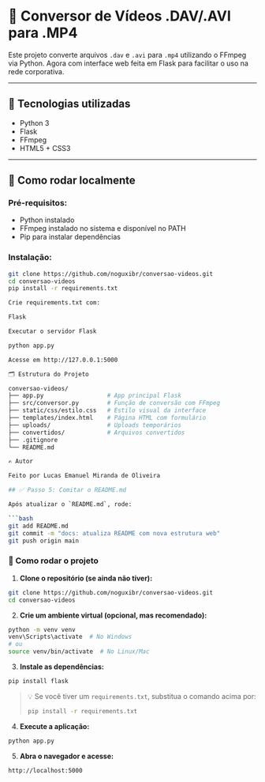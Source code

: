 # 🧠 Conversor de Vídeos .DAV/.AVI para .MP4

Este projeto converte arquivos `.dav` e `.avi` para `.mp4` utilizando o FFmpeg via Python. Agora com interface web feita em Flask para facilitar o uso na rede corporativa.

---

## 🔧 Tecnologias utilizadas

- Python 3
- Flask
- FFmpeg
- HTML5 + CSS3

---

## 🚀 Como rodar localmente

### Pré-requisitos:
- Python instalado
- FFmpeg instalado no sistema e disponível no PATH
- Pip para instalar dependências

### Instalação:

```bash
git clone https://github.com/noguxibr/conversao-videos.git
cd conversao-videos
pip install -r requirements.txt

Crie requirements.txt com:

Flask

Executar o servidor Flask

python app.py

Acesse em http://127.0.0.1:5000

🗂️ Estrutura do Projeto

conversao-videos/
├── app.py                  # App principal Flask
├── src/conversor.py        # Função de conversão com FFmpeg
├── static/css/estilo.css   # Estilo visual da interface
├── templates/index.html    # Página HTML com formulário
├── uploads/                # Uploads temporários
├── convertidos/            # Arquivos convertidos
├── .gitignore
└── README.md

✍️ Autor

Feito por Lucas Emanuel Miranda de Oliveira

## ✅ Passo 5: Comitar o README.md

Após atualizar o `README.md`, rode:

```bash
git add README.md
git commit -m "docs: atualiza README com nova estrutura web"
git push origin main
```

### 🚀 Como rodar o projeto

1. **Clone o repositório (se ainda não tiver):**

```bash
git clone https://github.com/noguxibr/conversao-videos.git
cd conversao-videos
```

2. **Crie um ambiente virtual (opcional, mas recomendado):**

```bash
python -m venv venv
venv\Scripts\activate  # No Windows
# ou
source venv/bin/activate  # No Linux/Mac
```

3. **Instale as dependências:**

```bash
pip install flask
```

> 💡 Se você tiver um `requirements.txt`, substitua o comando acima por:
>
> ```bash
> pip install -r requirements.txt
> ```

4. **Execute a aplicação:**

```bash
python app.py
```

5. **Abra o navegador e acesse:**

```
http://localhost:5000
```